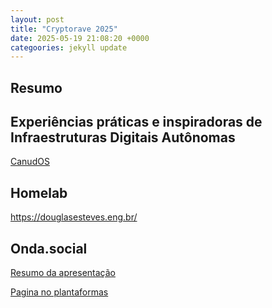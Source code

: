```yaml
---
layout: post
title: "Cryptorave 2025"
date: 2025-05-19 21:08:20 +0000
categoories: jekyll update
---
```


## Resumo

## Experiências práticas e inspiradoras de Infraestruturas Digitais Autônomas

[CanudOS](https://canudos.itcouldbewor.se/)

## Homelab

https://douglasesteves.eng.br/


## Onda.social

[Resumo da apresentação](https://cpa.cryptorave.org/cryptorave-2025/talk/9ZQYKF/)

[Pagina no plantaformas](https://plantaformas.org/assemblies/soberaniadigital/f/30/proposals/366)
